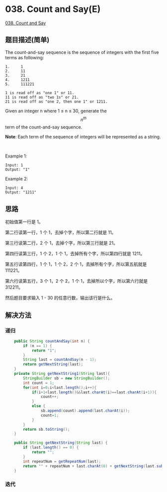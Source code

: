 # 038. Count and Say(E)

[038. Count and Say](https://leetcode-cn.com/problems/count-and-say/)



## 题目描述(简单)

The count-and-say sequence is the sequence of integers with the first five terms as following:



```
1.     1
2.     11
3.     21
4.     1211
5.     111221

1 is read off as "one 1" or 11.
11 is read off as "two 1s" or 21.
21 is read off as "one 2, then one 1" or 1211.

```


Given an integer n where 1 ≤ n ≤ 30, generate the $$ n^{th} $$ term of the count-and-say sequence.

**Note**: Each term of the sequence of integers will be represented as a string.

 

Example 1:
```
Input: 1
Output: "1"
```

Example 2:
```
Input: 4
Output: "1211"
```


## 思路

初始值第一行是 1。

第二行读第一行，1 个 1，去掉个字，所以第二行就是 11。

第三行读第二行，2 个 1，去掉个字，所以第三行就是 21。

第四行读第三行，1 个 2，1 个 1，去掉所有个字，所以第四行就是 1211。

第五行读第四行，1 个 1，1 个 2，2 个 1，去掉所有个字，所以第五航就是 111221。

第六行读第五行，3 个 1，2 个 2，1 个 1，去掉所以个字，所以第六行就是 312211。

然后题目要求输入 1 - 30 的任意行数，输出该行是什么。


## 解决方法

### 递归

```java
    public String countAndSay(int n) {
        if (n == 1) {
            return "1";
        }
        String last = countAndSay(n - 1);
        return getNextString(last);
    }
    private String getNextString1(String last){
        StringBuilder sb = new StringBuilder();
        int count = 1;
        for(int i=0;i<last.length();i++){
            if(i+1<last.length()&&last.charAt(i)==last.charAt(i+1)){
                count++;
            }
            else {
                sb.append(count).append(last.charAt(i));
                count=1;
            }
        }
        return sb.toString();
    }

    public String getNextString(String last) {
        if (last.length() == 0) {
            return "";
        }
        int repeatNum = getRepeatNum(last);
        return "" + repeatNum + last.charAt(0) + getNextString(last.substring(repeatNum));
    }

```

### 迭代


